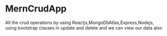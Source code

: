 # MernCrudApp
 All the crud operations by using Reactjs,MongoDbAtlas,Express,Nodejs, using bootstrap classes in update and delete and we can view our data also
